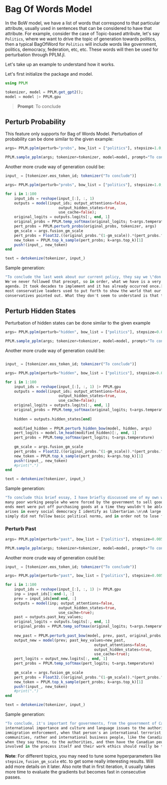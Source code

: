 # Bag Of Words Model

In the BoW model, we have a list of words that correspond to that particular attribute, usually used in sentences that can be considered to have that attribute. For example, consider the case of Topic-based attribute, let's say `Politics`, where we want to drive the topic of generation towards politics, then a typical BagOfWord for `Politics` will include words like government, politics, democracy, federation, etc, etc. These words will then be used for perturbation through PPLM.jl.

Let's take up an example to understand how it works.

Let's first initialize the package and model.
```julia
using PPLM

tokenizer, model = PPLM.get_gpt2();
model = model |> PPLM.gpu
```

> **Prompt**: To conclude


## Perturb Probability

This feature only supports for Bag of Words Model. Perturbation of probability can be done similar to the given example:

```julia
args= PPLM.pplm(perturb="probs", bow_list = ["politics"], stepsize=1.0, fusion_gm_scale=0.8f0, top_k=50)

PPLM.sample_pplm(args; tokenizer=tokenizer, model=model, prompt="To conclude")

```

Another more crude way of generation could be:

```julia
input_ = [tokenizer.eos_token_id; tokenizer("To conclude")]

args= PPLM.pplm(perturb="probs", bow_list = ["politics"], stepsize=1.0, fusion_gm_scale=0.8f0, top_k=50)

for i in 1:100
    input_ids = reshape(input_[:], :, 1)
    outputs = model(input_ids; output_attentions=false,
                        output_hidden_states=true,
                        use_cache=false);
    original_logits = outputs.logits[:, end, 1]
    original_probs = PPLM.temp_softmax(original_logits; t=args.temperature)
    pert_probs = PPLM.perturb_probs(original_probs, tokenizer, args)
    gm_scale = args.fusion_gm_scale
    pert_probs = Float32.((original_probs.^(1-gm_scale)).*(pert_probs.^(gm_scale)))
    new_token = PPLM.top_k_sample(pert_probs; k=args.top_k)[1]
    push!(input_, new_token)
end

text = detokenize(tokenizer, input_)

```

Sample generation:

```julia
"To conclude the last week about our current policy, they say we \"don't follow their dictates.\"[25][26] 
We've never followed that precept, so in order, what we have is a very limited, almost not always followed 
agenda. It took decades to implement and it has already occurred once.[27] These are the arguments that 
most conservative leaders used to put forth to show the world that our public spending has failed – as 
conservatives pointed out. What they don't seem to understand is that this ideology"
```

## Perturb Hidden States

Perturbation of hidden states can be done similar to the given example

```julia
args= PPLM.pplm(perturb="hidden", bow_list = ["politics"], stepsize=0.02, fusion_gm_scale=0.8f0, top_k=50)

PPLM.sample_pplm(args; tokenizer=tokenizer, model=model, prompt="To conclude")

```
Another more crude way of generation could be:

```julia

input_ = [tokenizer.eos_token_id; tokenizer("To conclude")]

args= PPLM.pplm(perturb="hidden", bow_list = ["politics"], stepsize=0.02, fusion_gm_scale=0.8f0, top_k=50)

for i in 1:100
    input_ids = reshape(input_[:], :, 1) |> PPLM.gpu
    outputs = model(input_ids; output_attentions=false,
                        output_hidden_states=true,
                        use_cache=false);
    original_logits = outputs.logits[:, end, 1]
    original_probs = PPLM.temp_softmax(original_logits; t=args.temperature)
    
    hidden = outputs.hidden_states[end]
    
    modified_hidden = PPLM.perturb_hidden_bow(model, hidden, args)
    pert_logits = model.lm_head(modified_hidden)[:, end, 1]
    pert_probs = PPLM.temp_softmax(pert_logits; t=args.temperature)
    
    gm_scale = args.fusion_gm_scale
    pert_probs = Float32.((original_probs.^(1-gm_scale)).*(pert_probs.^(gm_scale))) |> cpu
    new_token = PPLM.top_k_sample(pert_probs; k=args.top_k)[1]
    push!(input_, new_token)
    #print(".")
end

text = detokenize(tokenizer, input_)

```

Sample generation:

```julia
"To conclude this brief essay, I have briefly discussed one of my own writing's main points: How a great 
many poor working people who were forced by the government to sell goods to high-end supermarkets to make 
ends meet were put off purchasing goods at a time they wouldn't be able afford. That point of distinction 
arises in every social democracy I identify as libertarian.\n\nA large number of people in this group 
simply did not follow basic political norms, and in order not to lose faith that politics was in"
```

### Perturb Past


```julia
args= PPLM.pplm(perturb="past", bow_list = ["politics"], stepsize=0.005, fusion_gm_scale=0.8f0, top_k=50)

PPLM.sample_pplm(args; tokenizer=tokenizer, model=model, prompt="To conclude")

```
Another more crude way of generation could be:

```julia
input_ = [tokenizer.eos_token_id; tokenizer("To conclude")]

args= PPLM.pplm(perturb="past", bow_list = ["politics"], stepsize=0.005, fusion_gm_scale=0.8f0, top_k=50)

for i in 1:100
    input_ids = reshape(input_[:], :, 1) |> PPLM.gpu
    inp = input_ids[1:end-1, :]
    prev = input_ids[end:end, :]
    outputs = model(inp; output_attentions=false,
                        output_hidden_states=true,
                        use_cache=true);
    past = outputs.past_key_values;
    original_logits = outputs.logits[:, end, 1]
    original_probs = PPLM.temp_softmax(original_logits; t=args.temperature)
    
    new_past = PPLM.perturb_past_bow(model, prev, past, original_probs, args)
    output_new = model(prev; past_key_values=new_past,
                                        output_attentions=false,
                                        output_hidden_states=true,
                                        use_cache=true);    
    pert_logits = output_new.logits[:, end, 1]
    pert_probs = PPLM.temp_softmax(pert_logits; t=args.temperature)
    
    gm_scale = args.fusion_gm_scale
    pert_probs = Float32.((original_probs.^(1-gm_scale)).*(pert_probs.^(gm_scale))) |> cpu
    new_token = PPLM.top_k_sample(pert_probs; k=args.top_k)[1]
    push!(input_, new_token)
    #print(".")
end

text = detokenize(tokenizer, input_)

```
Sample generation:

```julia
"To conclude, it's important for governments, from the government of Canada, who decide matters of 
international importance and culture and language issues to the authorities the responsible party for 
immigration enforcement, when that person's an international terrorist, as these are important and cultural 
communities, rather and international business people, like the Canadian government, should take seriously 
when they say these, to the authorities, and then have the Canadian people deal with, and to them be more 
involved in the process itself and their work ethics should really be to"
```

**Note**: For different topics, you may need to tune some hyperparameters like `stepsize`, `fusion_gm_scale` etc. to get some really interesting results. Will add more details on it later. Also note that in first iteration, it usually takes more time to evaluate the gradients but becomes fast in consecutive passes.